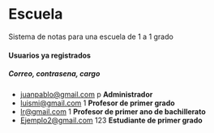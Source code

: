 # Escuela
Sistema de notas para una escuela de 1 a 1 grado
#### Usuarios ya registrados
##### Correo, contrasena, cargo
* juanpablo@gmail.com p **Administrador**
* luismi@gmail.com 1 **Profesor de primer grado**
* lr@gmail.com 1 **Profesor de primer ano de bachillerato**
* Ejemplo2@gmail.com 123 **Estudiante de primer grado**
